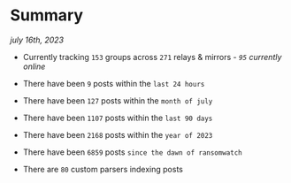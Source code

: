 
# Summary
_july 16th, 2023_

- Currently tracking `153` groups across `271` relays & mirrors - _`95` currently online_

- There have been `9` posts within the `last 24 hours`

- There have been `127` posts within the `month of july`

- There have been `1107` posts within the `last 90 days`

- There have been `2168` posts within the `year of 2023`

- There have been `6859` posts `since the dawn of ransomwatch`

- There are `80` custom parsers indexing posts
